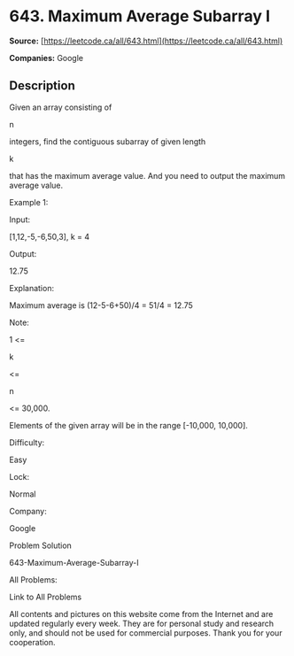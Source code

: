 # 643. Maximum Average Subarray I

**Source:** [https://leetcode.ca/all/643.html](https://leetcode.ca/all/643.html)

**Companies:** Google

## Description

Given an array consisting of

n

integers, find the contiguous subarray of given
        length

k

that has the maximum average value. And you need to output the maximum
        average value.

Example 1:

Input:

[1,12,-5,-6,50,3], k = 4

Output:

12.75

Explanation:

Maximum average is (12-5-6+50)/4 = 51/4 = 12.75

Note:

1 <=

k

<=

n

<= 30,000.

Elements of the given array will be in the range [-10,000, 10,000].

Difficulty:

Easy

Lock:

Normal

Company:

Google

Problem Solution

643-Maximum-Average-Subarray-I

All Problems:

Link to All Problems

All contents and pictures on this website come from the Internet and are updated regularly every week. They are for personal study and research only, and should not be used for commercial purposes. Thank you for your cooperation.

